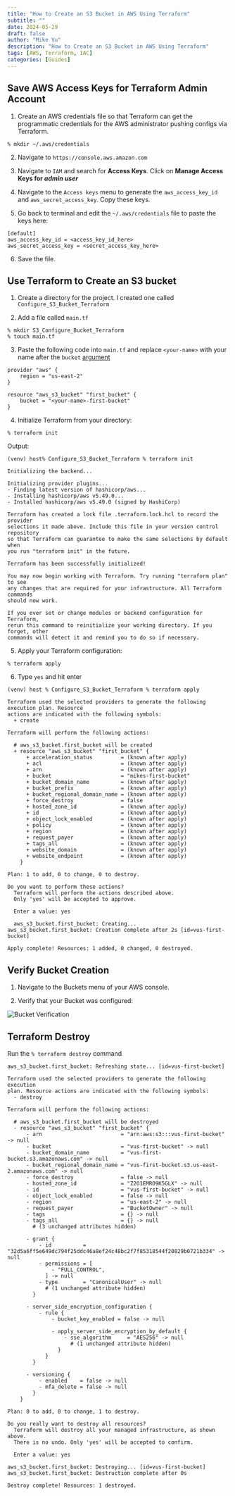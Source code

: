 ```yaml
---
title: "How to Create an S3 Bucket in AWS Using Terraform"
subtitle: ""
date: 2024-05-29
draft: false
author: "Mike Vu"
description: "How to Create an S3 Bucket in AWS Using Terraform"
tags: [AWS, Terraform, IAC]
categories: [Guides]
---
```



## Save AWS Access Keys for Terraform Admin Account

1. Create an AWS credentials file so that Terraform can get the programmatic credentials for the AWS administrator pushing configs via Terraform. 

`% mkdir ~/.aws/credentials`

2. Navigate to `https://console.aws.amazon.com`

3. Navigate to `IAM` and search for **Access Keys**. Click on **Manage Access Keys for *admin user***

4. Navigate to the `Access keys` menu to generate the `aws_access_key_id` and `aws_secret_access_key`. Copy these keys. 

5. Go back to terminal and edit the `~/.aws/credentials` file to paste the keys here:

```
[default]
aws_access_key_id = <access_key_id_here>
aws_secret_access_key = <secret_access_key_here>
```
6. Save the file.

## Use Terraform to Create an S3 bucket

1. Create a directory for the project. I created one called `Configure_S3_Bucket_Terraform`

2. Add a file called `main.tf`

```
% mkdir S3_Configure_Bucket_Terraform
% touch main.tf
```

3. Paste the following code into `main.tf` and replace `<your-name>` with your name after the `bucket` <a href ='https://developer.hashicorp.com/terraform/language/resources/syntax'> argument</a>

```
provider "aws" {
    region = "us-east-2"
}

resource "aws_s3_bucket" "first_bucket" {
    bucket = "<your-name>-first-bucket"
}
```

4. Initialize Terraform from your directory:

`% terraform init`

Output:

```
(venv) host% Configure_S3_Bucket_Terraform % terraform init

Initializing the backend...

Initializing provider plugins...
- Finding latest version of hashicorp/aws...
- Installing hashicorp/aws v5.49.0...
- Installed hashicorp/aws v5.49.0 (signed by HashiCorp)

Terraform has created a lock file .terraform.lock.hcl to record the provider
selections it made above. Include this file in your version control repository
so that Terraform can guarantee to make the same selections by default when
you run "terraform init" in the future.

Terraform has been successfully initialized!

You may now begin working with Terraform. Try running "terraform plan" to see
any changes that are required for your infrastructure. All Terraform commands
should now work.

If you ever set or change modules or backend configuration for Terraform,
rerun this command to reinitialize your working directory. If you forget, other
commands will detect it and remind you to do so if necessary.
```

5. Apply your Terraform configuration:

`% terraform apply`

6. Type `yes` and hit enter

```
(venv) host % Configure_S3_Bucket_Terraform % terraform apply

Terraform used the selected providers to generate the following execution plan. Resource
actions are indicated with the following symbols:
  + create

Terraform will perform the following actions:

  # aws_s3_bucket.first_bucket will be created
  + resource "aws_s3_bucket" "first_bucket" {
      + acceleration_status         = (known after apply)
      + acl                         = (known after apply)
      + arn                         = (known after apply)
      + bucket                      = "mikes-first-bucket"
      + bucket_domain_name          = (known after apply)
      + bucket_prefix               = (known after apply)
      + bucket_regional_domain_name = (known after apply)
      + force_destroy               = false
      + hosted_zone_id              = (known after apply)
      + id                          = (known after apply)
      + object_lock_enabled         = (known after apply)
      + policy                      = (known after apply)
      + region                      = (known after apply)
      + request_payer               = (known after apply)
      + tags_all                    = (known after apply)
      + website_domain              = (known after apply)
      + website_endpoint            = (known after apply)
    }

Plan: 1 to add, 0 to change, 0 to destroy.

Do you want to perform these actions?
  Terraform will perform the actions described above.
  Only 'yes' will be accepted to approve.

  Enter a value: yes

  aws_s3_bucket.first_bucket: Creating...
aws_s3_bucket.first_bucket: Creation complete after 2s [id=vus-first-bucket]

Apply complete! Resources: 1 added, 0 changed, 0 destroyed.

```

## Verify Bucket Creation

1. Navigate to the Buckets menu of your AWS console. 

2. Verify that your Bucket was configured:

![Bucket Verification](bucket_verification.png)

## Terraform Destroy

Run the `% terraform destroy` command

```
aws_s3_bucket.first_bucket: Refreshing state... [id=vus-first-bucket]

Terraform used the selected providers to generate the following execution
plan. Resource actions are indicated with the following symbols:
  - destroy

Terraform will perform the following actions:

  # aws_s3_bucket.first_bucket will be destroyed
  - resource "aws_s3_bucket" "first_bucket" {
      - arn                         = "arn:aws:s3:::vus-first-bucket" -> null
      - bucket                      = "vus-first-bucket" -> null
      - bucket_domain_name          = "vus-first-bucket.s3.amazonaws.com" -> null
      - bucket_regional_domain_name = "vus-first-bucket.s3.us-east-2.amazonaws.com" -> null
      - force_destroy               = false -> null
      - hosted_zone_id              = "Z2O1EMRO9K5GLX" -> null
      - id                          = "vus-first-bucket" -> null
      - object_lock_enabled         = false -> null
      - region                      = "us-east-2" -> null
      - request_payer               = "BucketOwner" -> null
      - tags                        = {} -> null
      - tags_all                    = {} -> null
        # (3 unchanged attributes hidden)

      - grant {
          - id          = "32d5a6ff5e649dc794f25ddc46a8ef24c48bc2f7f85318544f20829b0721b334" -> null
          - permissions = [
              - "FULL_CONTROL",
            ] -> null
          - type        = "CanonicalUser" -> null
            # (1 unchanged attribute hidden)
        }

      - server_side_encryption_configuration {
          - rule {
              - bucket_key_enabled = false -> null

              - apply_server_side_encryption_by_default {
                  - sse_algorithm     = "AES256" -> null
                    # (1 unchanged attribute hidden)
                }
            }
        }

      - versioning {
          - enabled    = false -> null
          - mfa_delete = false -> null
        }
    }

Plan: 0 to add, 0 to change, 1 to destroy.

Do you really want to destroy all resources?
  Terraform will destroy all your managed infrastructure, as shown above.
  There is no undo. Only 'yes' will be accepted to confirm.

  Enter a value: yes

aws_s3_bucket.first_bucket: Destroying... [id=vus-first-bucket]
aws_s3_bucket.first_bucket: Destruction complete after 0s

Destroy complete! Resources: 1 destroyed.
```
